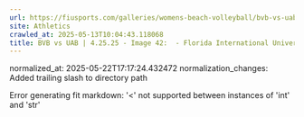 ```yaml
---
url: https://fiusports.com/galleries/womens-beach-volleyball/bvb-vs-uab-4-25-25/image-42/357/62841/
site: Athletics
crawled_at: 2025-05-13T10:04:43.118068
title: BVB vs UAB | 4.25.25 - Image 42:  - Florida International University
---
```

normalized_at: 2025-05-22T17:17:24.432472
normalization_changes: Added trailing slash to directory path

Error generating fit markdown: '<' not supported between instances of 'int' and 'str'